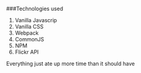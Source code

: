 ###Technologies used
1. Vanilla Javascrip
2. Vanilla CSS
3. Webpack 
4. CommonJS
5. NPM
6. Flickr API


Everything just ate up more time than it should have